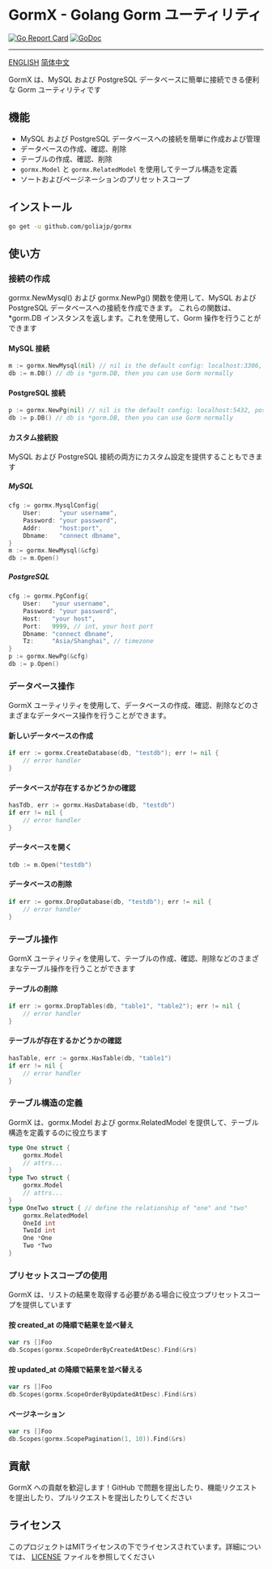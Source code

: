 # GormX - Golang Gorm ユーティリティ

[![Go Report Card](https://goreportcard.com/badge/github.com/goliajp/gormx)](https://goreportcard.com/report/github.com/goliajp/gormx)
[![GoDoc](https://pkg.go.dev/badge/github.com/goliajp/gormx)](https://pkg.go.dev/github.com/goliajp/gormx)

---
[ENGLISH](README.md)
[简体中文](README_CN.md)

GormX は、MySQL および PostgreSQL データベースに簡単に接続できる便利な Gorm ユーティリティです


## 機能

- MySQL および PostgreSQL データベースへの接続を簡単に作成および管理
- データベースの作成、確認、削除
- テーブルの作成、確認、削除
- `gormx.Model` と `gormx.RelatedModel` を使用してテーブル構造を定義
- ソートおよびページネーションのプリセットスコープ

## インストール

```sh
go get -u github.com/goliajp/gormx
```

## 使い方
### 接続の作成
gormx.NewMysql() および gormx.NewPg() 関数を使用して、MySQL および PostgreSQL データベースへの接続を作成できます。 これらの関数は、*gorm.DB インスタンスを返します。これを使用して、Gorm 操作を行うことができます

#### MySQL 接続
```go
m := gormx.NewMysql(nil) // nil is the default config: localhost:3306, root, root, mysql
db := m.DB() // db is *gorm.DB, then you can use Gorm normally
```

#### PostgreSQL 接続
```go
p := gormx.NewPg(nil) // nil is the default config: localhost:5432, postgres, postgres, postgres, Asia/Shanghai
db := p.DB() // db is *gorm.DB, then you can use Gorm normally
```

#### カスタム接続設
MySQL および PostgreSQL 接続の両方にカスタム設定を提供することもできます

##### MySQL
```go
cfg := gormx.MysqlConfig{
    User:     "your username",
    Password: "your password",
    Addr:     "host:port",
    Dbname:   "connect dbname",
}
m := gormx.NewMysql(&cfg)
db := m.Open()
```

##### PostgreSQL
```go
cfg := gormx.PgConfig{
    User:   "your username",
    Password: "your password",
    Host:   "your host",
    Port:   9999, // int, your host port
    Dbname: "connect dbname",
    Tz:     "Asia/Shanghai", // timezone
}
p := gormx.NewPg(&cfg)
db := p.Open()
```

### データベース操作
GormX ユーティリティを使用して、データベースの作成、確認、削除などのさまざまなデータベース操作を行うことができます。

#### 新しいデータベースの作成
```go
if err := gormx.CreateDatabase(db, "testdb"); err != nil {
    // error handler
}
```

#### データベースが存在するかどうかの確認
```go
hasTdb, err := gormx.HasDatabase(db, "testdb")
if err != nil {
    // error handler
}
```

#### データベースを開く
```go
tdb := m.Open("testdb")
```

#### データベースの削除
```go
if err := gormx.DropDatabase(db, "testdb"); err != nil {
    // error handler
}
```

### テーブル操作
GormX ユーティリティを使用して、テーブルの作成、確認、削除などのさまざまなテーブル操作を行うことができます

#### テーブルの削除
```go
if err := gormx.DropTables(db, "table1", "table2"); err != nil {
    // error handler
}
```

#### テーブルが存在するかどうかの確認
```go
hasTable, err := gormx.HasTable(db, "table1")
if err != nil {
    // error handler
}
```

### テーブル構造の定義
GormX は、gormx.Model および gormx.RelatedModel を提供して、テーブル構造を定義するのに役立ちます

```go
type One struct {
    gormx.Model
    // attrs...
}
type Two struct {
    gormx.Model
    // attrs...
}
type OneTwo struct { // define the relationship of "one" and "two"
    gormx.RelatedModel
    OneId int
    TwoId int
    One *One
    Two *Two
}
```

### プリセットスコープの使用
GormX は、リストの結果を取得する必要がある場合に役立つプリセットスコープを提供しています

#### 按 created_at の降順で結果を並べ替え
```go
var rs []Foo
db.Scopes(gormx.ScopeOrderByCreatedAtDesc).Find(&rs)
```

#### 按 updated_at の降順で結果を並べ替える
```go
var rs []Foo
db.Scopes(gormx.ScopeOrderByUpdatedAtDesc).Find(&rs)
```

#### ページネーション
```go
var rs []Foo
db.Scopes(gormx.ScopePagination(1, 10)).Find(&rs)
```

## 貢献
GormX への貢献を歓迎します！GitHub で問題を提出したり、機能リクエストを提出したり、プルリクエストを提出したりしてください

## ライセンス
このプロジェクトはMITライセンスの下でライセンスされています。詳細については、 [LICENSE](LICENSE) ファイルを参照してください